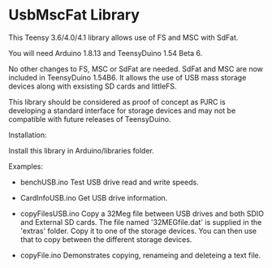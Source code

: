 # UsbMscFat Library

This Teensy 3.6/4.0/4.1 library allows use of FS and MSC with SdFat.

You will need Arduino 1.8.13 and TeensyDuino 1.54 Beta 6.

No other changes to FS, MSC or SdFat are needed. SdFat and MSC are now included in TeensyDuino 1.54B6.
It allows the use of USB mass storage devices along with exsisting SD cards and littleFS.

This library should be considered as proof of concept as PJRC is developing a standard interface for storage devices and may not
be compatible with future releases of TeensyDuino.

Installation:

Install this library in Arduino/libraries folder.
  
Examples:
- benchUSB.ino		Test USB drive read and write speeds.

- CardInfoUSB.ino	Get USB drive information.

- copyFilesUSB.ino	Copy a 32Meg file between USB drives and both SDIO and External SD cards.
					The file named '32MEGfile.dat' is supplied in the 'extras' folder.
					Copy it to one of the storage devices. You can then use that to copy
					between the different storage devices.
- copyFile.ino		Demonstrates copying, renameing and deleteing a text file.

